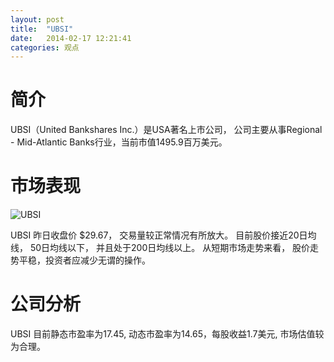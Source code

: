 ```yaml
---
layout: post
title:  "UBSI"
date:   2014-02-17 12:21:41
categories: 观点
---
```


# 简介
UBSI（United Bankshares Inc.）是USA著名上市公司，
公司主要从事Regional - Mid-Atlantic Banks行业，当前市值1495.9百万美元。

# 市场表现

![UBSI](http://finviz.com/chart.ashx?t=UBSI&ty=c&ta=1&p=d&s=l)

UBSI 昨日收盘价 $29.67，
交易量较正常情况有所放大。
目前股价接近20日均线，
50日均线以下，
并且处于200日均线以上。
从短期市场走势来看，
股价走势平稳，投资者应减少无谓的操作。

# 公司分析
UBSI 目前静态市盈率为17.45, 动态市盈率为14.65，每股收益1.7美元,
市场估值较为合理。

